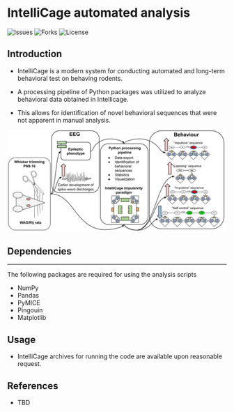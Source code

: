 # IntelliCage automated analysis

![Issues](https://img.shields.io/github/issues/AHEsmaeili/IC-Auto?style=plastic)
![Forks](https://img.shields.io/github/forks/AHEsmaeili/IC-Auto)
![License](https://img.shields.io/github/license/AHEsmaeili/IC-Auto)


## Introduction
* IntelliCage is a modern system for conducting automated and long-term behavioral test on behaving rodents.

* A processing pipeline of Python packages was utilized to analyze behavioral data obtained in Intellicage.

* This allows for identification of novel behavioral sequences that were not apparent in manual analysis.

![Scheme of the analysis](./VA.svg)

## Dependencies
------------
The following packages are required for using the analysis scripts

* NumPy
* Pandas
* PyMICE
* Pingouin
* Matplotlib

## Usage
* IntelliCage archives for running the code are available upon reasonable request.

## References
* TBD
